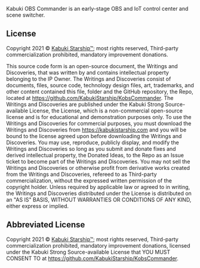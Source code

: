 Kabuki OBS Commander is an early-stage OBS and IoT control center and scene switcher.

## License

Copyright 2021 © [Kabuki Starship™](https://kabukistarship.com); most rights reserved, Third-party commercialization prohibited, mandatory improvement donations.

This source code form is an open-source document, the Writings and Discoveries, that was written by and contains intellectual property belonging to the IP Owner. The Writings and Discoveries consist of documents, files, source code, technology design files, art, trademarks, and other content contained this file, folder and the GitHub repository, the Repo, located at <https://github.com/KabukiStarship/KobsCommander>. The Writings and Discoveries are published under the Kabuki Strong Source-available License, the License, which is a non-commercial open-source license and is for educational and demonstration purposes only. To use the Writings and Discoveries for commercial purposes, you must download the Writings and Discoveries from <https://kabukistarship.com> and you will be bound to the license agreed upon before downloading the Writings and Discoveries. You may use, reproduce, publicly display, and modify the Writings and Discoveries so long as you submit and donate fixes and derived intellectual property, the Donated Ideas, to the Repo as an Issue ticket to become part of the Writings and Discoveries. You may not sell the Writings and Discoveries or otherwise profit from derivative works created from the Writings and Discoveries, refereed to as Third-party commercialization, without the expressed written permission of the copyright holder. Unless required by applicable law or agreed to in writing, the Writings and Discoveries distributed under the License is distributed on an "AS IS" BASIS, WITHOUT WARRANTIES OR CONDITIONS OF ANY KIND, either express or implied.

## Abbreviated License

Copyright 2021 © [Kabuki Starship™](https://kabukistarship.com); most rights reserved, Third-party commercialization prohibited, mandatory improvement donations, licensed under the Kabuki Strong Source-available License that YOU MUST CONSENT TO at <https://github.com/KabukiStarship/KobsCommander>.
